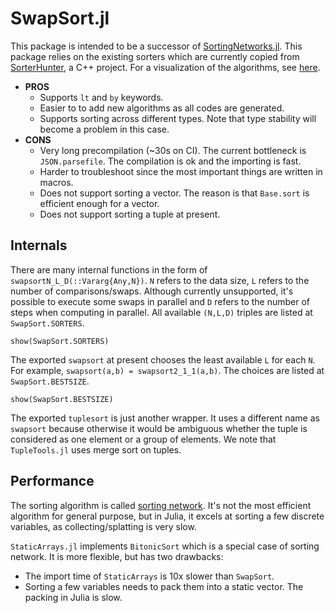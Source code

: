 # SwapSort.jl

This package is intended to be a successor of [SortingNetworks.jl](https://github.com/JeffreySarnoff/SortingNetworks.jl). This package relies on the existing sorters which are currently copied from [SorterHunter](https://github.com/bertdobbelaere/SorterHunter), a C++ project. For a visualization of the algorithms, see [here](https://bertdobbelaere.github.io/sorting_networks.html).

- **PROS**
  - Supports `lt` and `by` keywords.
  - Easier to to add new algorithms as all codes are generated.
  - Supports sorting across different types. Note that type stability will become a problem in this case.
- **CONS**
  - Very long precompilation (~30s on CI). The current bottleneck is `JSON.parsefile`. The compilation is ok and the importing is fast.
  - Harder to troubleshoot since the most important things are written in macros.
  - Does not support sorting a vector. The reason is that `Base.sort` is efficient enough for a vector.
  - Does not support sorting a tuple at present.

## Internals
There are many internal functions in the form of `swapsortN_L_D(::Vararg{Any,N})`. `N` refers to the data size, `L` refers to the number of comparisons/swaps. Although currently unsupported, it's possible to execute some swaps in parallel and `D` refers to the number of steps when computing in parallel. All available `(N,L,D)` triples are listed at `SwapSort.SORTERS`.
```@repl index1
show(SwapSort.SORTERS)
```

The exported `swapsort` at present chooses the least available `L` for each `N`. For example, `swapsort(a,b) = swapsort2_1_1(a,b)`. The choices are listed at `SwapSort.BESTSIZE`.
```@repl index1
show(SwapSort.BESTSIZE)
```

The exported `tuplesort` is just another wrapper. It uses a different name as `swapsort` because otherwise it would be ambiguous whether the tuple is considered as one element or a group of elements. We note that `TupleTools.jl` uses merge sort on tuples.

## Performance
The sorting algorithm is called [sorting network](https://en.wikipedia.org/wiki/Sorting_network). It's not the most efficient algorithm for general purpose, but in Julia, it excels at sorting a few discrete variables, as collecting/splatting is very slow.

`StaticArrays.jl` implements `BitonicSort` which is a special case of sorting network. It is more flexible, but has two drawbacks:
- The import time of `StaticArrays` is 10x slower than `SwapSort`.
- Sorting a few variables needs to pack them into a static vector. The packing in Julia is slow.

